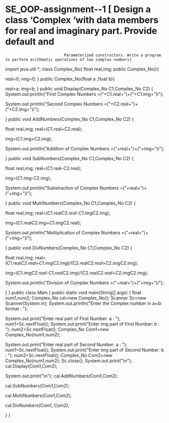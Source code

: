 # SE_OOP-assignment--1       [ Design a class ‘Complex ‘with data members for real and imaginary part. Provide default and
                              Parameterized constructors. Write a program to perform arithmetic operations of two complex numbers]


                              
import java.util.*;
class Complex_No{
float real,img;
public Complex_No(){

real=0;
img=0;
}
public Complex_No(float a ,float b){

real=a;
img=b;
}
public void Display(Complex_No C1,Complex_No C2) {
System.out.println("First Complex Numbers =("+C1.real+")+("+C1.img+")i");

System.out.println("Second Complex Numbers =("+C2.real+")+("+C2.img+")i");

}
public void AddNumbers(Complex_No C1,Complex_No C2) {

float real,img;
real=(C1.real+C2.real);

img=(C1.img+C2.img);

System.out.println("Addition of Complex Numbers =("+real+")+("+img+")i");

}
public void SubNumbers(Complex_No C1,Complex_No C2) {

float real,img;
real=(C1.real-C2.real);

img=(C1.img-C2.img);

System.out.println("Substraction of Complex Numbers =("+real+")+("+img+")i");

}
public void MultiNumbers(Complex_No C1,Complex_No C2) {

float real,img;
real=(C1.real*C2.real-C1.img*C2.img);

img=(C1.real*C2.img+C1.img*C2.real);

System.out.println("Multiplication of Complex Numbers =("+real+")+("+img+")i");

}
public void DivNumbers(Complex_No C1,Complex_No C2) {

float real,img;
real=(C1.real*C2.real+C1.img*C2.img)/(C2.real*C2.real+C2.img*C2.img);

img=(C1.img*C2.real-C1.real*C2.img)/(C2.real*C2.real+C2.img*C2.img);

System.out.println("Division of Complex Numbers =("+real+")+("+img+")i");

}
}
public class Main {
public static void main(String[] args) {
float num1,num2;
Complex_No cal=new Complex_No();
Scanner Sc=new Scanner(System.in);
System.out.println("Enter the Complex number in a+bi format : ");

System.out.print("Enter real part of First Number: a : ");
num1=Sc.nextFloat();
System.out.print("Enter img part of First Number: b : ");
num2=Sc.nextFloat();
Complex_No Com1=new Complex_No(num1,num2);

System.out.print("Enter real part of Second Number: a : ");
num1=Sc.nextFloat();
System.out.print("Enter img part of Second Number: b : ");
num2=Sc.nextFloat();
Complex_No Com2=new Complex_No(num1,num2);
Sc.close();
System.out.print("\n");
cal.Display(Com1,Com2);

System.out.print("\n");
cal.AddNumbers(Com1,Com2);

cal.SubNumbers(Com1,Com2);

cal.MultiNumbers(Com1,Com2);

cal.DivNumbers(Com1, Com2);

}
}

